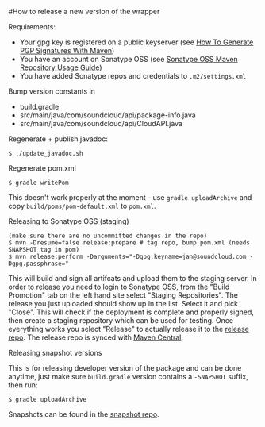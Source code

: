 #How to release a new version of the wrapper

Requirements:

 * Your gpg key is registered on a public keyserver (see [How To Generate PGP Signatures With Maven][])
 * You have an account on Sonatype OSS (see [Sonatype OSS Maven Repository Usage Guide][])
 * You have added Sonatype repos and credentials to `.m2/settings.xml`

Bump version constants in

 * build.gradle
 * src/main/java/com/soundcloud/api/package-info.java
 * src/main/java/com/soundcloud/api/CloudAPI.java

Regenerate + publish javadoc:

    $ ./update_javadoc.sh

Regenerate pom.xml

    $ gradle writePom

This doesn't work properly at the moment - use `gradle uploadArchive` and copy
`build/poms/pom-default.xml` to `pom.xml`.

Releasing to Sonatype OSS (staging)

    (make sure there are no uncommitted changes in the repo)
    $ mvn -Dresume=false release:prepare # tag repo, bump pom.xml (needs SNAPSHOT tag in pom)
    $ mvn release:perform -Darguments="-Dgpg.keyname=jan@soundcloud.com -Dgpg.passphrase="

This will build and sign all artifcats and upload them to the staging server.
In order to release you need to login to [Sonatype OSS][], from the "Build
Promotion" tab on the left hand site select "Staging Repositories". The release
you just uploaded should show up in the list. Select it and pick "Close". This
will check if the deployment is complete and properly signed, then create a
staging repository which can be used for testing. Once everything works you
select "Release" to actually release it to the [release repo][]. The release
repo is synced with [Maven Central][].

Releasing snapshot versions

This is for releasing developer version of the package and can be done anytime,
just make sure `build.gradle` version contains a `-SNAPSHOT` suffix, then run:

    $ gradle uploadArchive

Snapshots can be found in the [snapshot repo][].

[Sonatype OSS Maven Repository Usage Guide]: https://docs.sonatype.org/display/Repository/Sonatype+OSS+Maven+Repository+Usage+Guide
[Sonatype OSS]: https://oss.sonatype.org/
[How To Generate PGP Signatures With Maven]: https://docs.sonatype.org/display/Repository/How+To+Generate+PGP+Signatures+With+Maven
[release repo]: https://oss.sonatype.org/content/repositories/releases/com/soundcloud/java-api-wrapper/
[snapshot repo]: https://oss.sonatype.org/content/repositories/snapshots/com/soundcloud/java-api-wrapper/
[Maven Central]: http://repo1.maven.org/maven2/
